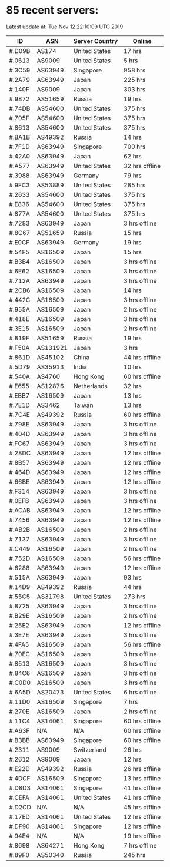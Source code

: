 # 85 recent servers:

Latest update at: Tue Nov 12 22:10:09 UTC 2019

| ID | ASN | Server Country | Online |
| -- | --- | -------------- | ------ |
| #.D09B | AS174 | United States | 17 hrs |
| #.0613 | AS9009 | United States | 5 hrs |
| #.3C59 | AS63949 | Singapore | 958 hrs |
| #.2A79 | AS63949 | Japan | 225 hrs |
| #.140F | AS9009 | Japan | 303 hrs |
| #.9872 | AS51659 | Russia | 19 hrs |
| #.74DB | AS54600 | United States | 375 hrs |
| #.705F | AS54600 | United States | 375 hrs |
| #.8613 | AS54600 | United States | 375 hrs |
| #.BA1B | AS49392 | Russia | 14 hrs |
| #.7F1D | AS63949 | Singapore | 700 hrs |
| #.42A0 | AS63949 | Japan | 62 hrs |
| #.A577 | AS63949 | United States | 32 hrs offline |
| #.3988 | AS63949 | Germany | 79 hrs |
| #.9FC3 | AS53889 | United States | 285 hrs |
| #.2633 | AS54600 | United States | 375 hrs |
| #.E836 | AS54600 | United States | 375 hrs |
| #.877A | AS54600 | United States | 375 hrs |
| #.7283 | AS63949 | Japan | 3 hrs offline |
| #.8C67 | AS51659 | Russia | 15 hrs |
| #.E0CF | AS63949 | Germany | 19 hrs |
| #.54F5 | AS16509 | Japan | 15 hrs |
| #.B3B4 | AS16509 | Japan | 3 hrs offline |
| #.6E62 | AS16509 | Japan | 3 hrs offline |
| #.712A | AS63949 | Japan | 3 hrs offline |
| #.2CB6 | AS16509 | Japan | 14 hrs |
| #.442C | AS16509 | Japan | 3 hrs offline |
| #.955A | AS16509 | Japan | 2 hrs offline |
| #.418E | AS16509 | Japan | 3 hrs offline |
| #.3E15 | AS16509 | Japan | 2 hrs offline |
| #.819F | AS51659 | Russia | 19 hrs |
| #.F50A | AS131921 | Japan | 3 hrs |
| #.861D | AS45102 | China | 44 hrs offline |
| #.5D79 | AS35913 | India | 10 hrs |
| #.540A | AS4760 | Hong Kong | 60 hrs offline |
| #.E655 | AS12876 | Netherlands | 32 hrs |
| #.EBB7 | AS16509 | Japan | 13 hrs |
| #.7E1D | AS3462 | Taiwan | 13 hrs |
| #.7C4E | AS49392 | Russia | 60 hrs offline |
| #.798E | AS63949 | Japan | 3 hrs offline |
| #.404D | AS63949 | Japan | 3 hrs offline |
| #.FC67 | AS63949 | Japan | 3 hrs offline |
| #.28DC | AS63949 | Japan | 12 hrs offline |
| #.8B57 | AS63949 | Japan | 12 hrs offline |
| #.464D | AS63949 | Japan | 12 hrs offline |
| #.66BE | AS63949 | Japan | 12 hrs offline |
| #.F314 | AS63949 | Japan | 3 hrs offline |
| #.0EFB | AS63949 | Japan | 3 hrs offline |
| #.ACAB | AS63949 | Japan | 12 hrs offline |
| #.7456 | AS63949 | Japan | 12 hrs offline |
| #.AB2B | AS16509 | Japan | 2 hrs offline |
| #.7137 | AS63949 | Japan | 3 hrs offline |
| #.C449 | AS16509 | Japan | 2 hrs offline |
| #.752D | AS16509 | Japan | 56 hrs offline |
| #.6288 | AS63949 | Japan | 12 hrs offline |
| #.515A | AS63949 | Japan | 93 hrs |
| #.14D9 | AS49392 | Russia | 44 hrs |
| #.55C5 | AS31798 | United States | 273 hrs |
| #.8725 | AS63949 | Japan | 3 hrs offline |
| #.B29E | AS16509 | Japan | 2 hrs offline |
| #.25E2 | AS63949 | Japan | 12 hrs offline |
| #.3E7E | AS63949 | Japan | 3 hrs offline |
| #.4FA5 | AS16509 | Japan | 56 hrs offline |
| #.70EC | AS16509 | Japan | 3 hrs offline |
| #.8513 | AS16509 | Japan | 3 hrs offline |
| #.84C6 | AS16509 | Japan | 3 hrs offline |
| #.C0D0 | AS16509 | Japan | 3 hrs offline |
| #.6A5D | AS20473 | United States | 6 hrs offline |
| #.11D0 | AS16509 | Singapore | 7 hrs |
| #.270E | AS16509 | Japan | 2 hrs offline |
| #.11C4 | AS14061 | Singapore | 60 hrs offline |
| #.A63F | N/A | N/A | 60 hrs offline |
| #.B3BB | AS63949 | Singapore | 60 hrs offline |
| #.2311 | AS9009 | Switzerland | 26 hrs |
| #.2612 | AS9009 | Japan | 12 hrs |
| #.E22D | AS49392 | Russia | 26 hrs offline |
| #.4DCF | AS16509 | Singapore | 13 hrs offline |
| #.D8D3 | AS14061 | Singapore | 41 hrs offline |
| #.CEFA | AS14061 | United States | 41 hrs offline |
| #.D2CD | N/A | N/A | 45 hrs offline |
| #.17ED | AS14061 | United States | 12 hrs offline |
| #.DF90 | AS14061 | Singapore | 12 hrs offline |
| #.94E4 | N/A | N/A | 19 hrs offline |
| #.8698 | AS64271 | Hong Kong | 7 hrs offline |
| #.89F0 | AS50340 | Russia | 245 hrs |

